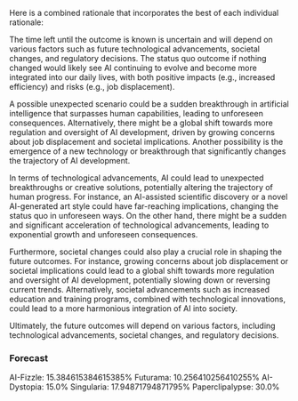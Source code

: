 Here is a combined rationale that incorporates the best of each individual rationale:

The time left until the outcome is known is uncertain and will depend on various factors such as future technological advancements, societal changes, and regulatory decisions. The status quo outcome if nothing changed would likely see AI continuing to evolve and become more integrated into our daily lives, with both positive impacts (e.g., increased efficiency) and risks (e.g., job displacement).

A possible unexpected scenario could be a sudden breakthrough in artificial intelligence that surpasses human capabilities, leading to unforeseen consequences. Alternatively, there might be a global shift towards more regulation and oversight of AI development, driven by growing concerns about job displacement and societal implications. Another possibility is the emergence of a new technology or breakthrough that significantly changes the trajectory of AI development.

In terms of technological advancements, AI could lead to unexpected breakthroughs or creative solutions, potentially altering the trajectory of human progress. For instance, an AI-assisted scientific discovery or a novel AI-generated art style could have far-reaching implications, changing the status quo in unforeseen ways. On the other hand, there might be a sudden and significant acceleration of technological advancements, leading to exponential growth and unforeseen consequences.

Furthermore, societal changes could also play a crucial role in shaping the future outcomes. For instance, growing concerns about job displacement or societal implications could lead to a global shift towards more regulation and oversight of AI development, potentially slowing down or reversing current trends. Alternatively, societal advancements such as increased education and training programs, combined with technological innovations, could lead to a more harmonious integration of AI into society.

Ultimately, the future outcomes will depend on various factors, including technological advancements, societal changes, and regulatory decisions.

### Forecast

AI-Fizzle: 15.384615384615385%
Futurama: 10.256410256410255%
AI-Dystopia: 15.0%
Singularia: 17.94871794871795%
Paperclipalypse: 30.0%